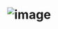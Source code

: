 # ![image](https://github.com/jagtap-nimisha/tic_toe_game_reactjs/assets/152953456/6fc9a5a4-8834-40d6-abb4-812372df376b)
